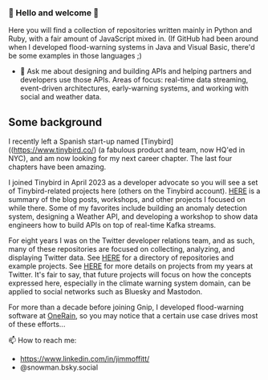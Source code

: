 ### 👋 Hello and welcome 👋

Here you will find a collection of repositories written mainly in Python and Ruby, with a fair amount of JavaScript mixed in. (If GitHub had been around when I developed flood-warning systems in Java and Visual Basic, there'd be some examples in those languages ;)   

- 💬 Ask me about designing and building APIs and helping partners and developers use those APIs. Areas of focus: real-time data streaming, event-driven architectures, early-warning systems, and working with social and weather data.

## Some background  

I recently left a Spanish start-up named [Tinybird]((https://www.tinybird.co/) (a fabulous product and team, now HQ'ed in NYC), and am now looking for my next career chapter.  The last four chapters have been amazing. 

I joined Tinybird in April 2023 as a developer advocate so you will see a set of Tinybird-related projects here (others on the Tinybird account). [HERE](https://github.com/jimmoffitt/jimmoffitt/blob/master/tinybird.md) is a summary of the blog posts, workshops, and other projects I focused on while there. Some of my favorites include building an anomaly detection system, designing a Weather API, and developing a workshop to show data engineers how to build APIs on top of real-time Kafka streams. 
  
For eight years I was on the Twitter developer relations team, and as such, many of these repositories are focused on collecting, analyzing, and displaying Twitter data. See [HERE](https://github.com/jimmoffitt/jimmoffitt/blob/master/twitter.md) for a directory of repositories and example projects. See [HERE](twitter.md) for more details on projects from my years at Twitter. It's fair to say, that future projects will focus on how the concepts expressed here, especially in the climate warning system domain, can be applied to social networks such as Bluesky and Mastodon. 
  
For more than a decade before joining Gnip, I developed flood-warning software at [OneRain](https://onerain.com/), so you may notice that a certain use case drives most of these efforts...  

📫 How to reach me: 
* https://www.linkedin.com/in/jimmoffitt/
* @snowman.bsky.social

<!--
**jimmoffitt/jimmoffitt** is a ✨ _special_ ✨ repository because its `README.md` (this file) appears on your GitHub profile.

Here are some ideas to get you started:


- 🌱 I’m currently learning ...
- 👯 I’m looking to collaborate on ...
- 🤔 I’m looking for help with ...
- 💬 Ask me about ...
- 📫 How to reach me: ...
- 😄 Pronouns: ...
- ⚡ Fun fact: ...
-->
